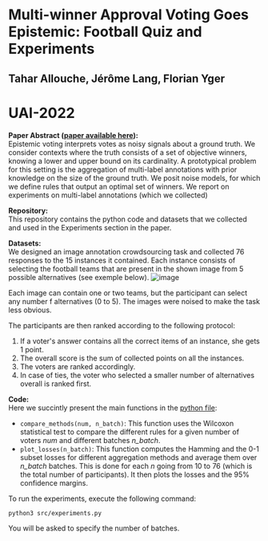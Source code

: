 # Multi-winner Approval Voting Goes Epistemic: Football Quiz and Experiments
## Tahar Allouche, Jérôme Lang, Florian Yger

# UAI-2022

**Paper Abstract ([paper available here](https://proceedings.mlr.press/v180/allouche22a/allouche22a.pdf)):**\
Epistemic voting interprets votes as noisy signals
about a ground truth. We consider contexts where
the truth consists of a set of objective winners,
knowing a lower and upper bound on its cardinality.
A prototypical problem for this setting is the aggregation of multi-label annotations with prior knowledge on the size of the ground truth. We posit noise
models, for which we define rules that output an
optimal set of winners. We report on experiments
on multi-label annotations (which we collected)


**Repository:**\
This repository contains the python code and datasets that we collected and used in the Experiments section in the paper. 

**Datasets:**\
We designed an image annotation crowdsourcing task and collected 76 responses to the 15 instances it contained. Each instance consists of selecting the football teams that are present in the shown image from 5 possible alternatives (see exemple below).
![image](https://user-images.githubusercontent.com/77245334/155506131-58dbda0f-ce62-4d37-897f-bdb4f404c2e7.png)

Each image can contain one or two teams, but the participant can select any number f alternatives (0 to 5). The images were noised to make the task less obvious.

The participants are then ranked according to the following protocol:
1. If a voter's answer contains all the correct items of an instance, she gets 1 point.
2. The overall score is the sum of collected points on all the instances.
3. The voters are ranked accordingly.
4. In case of ties, the voter who selected a smaller number of alternatives overall is ranked first.


**Code:**\
Here we succintly present the main functions in the [python file](src/experiments.py):
- `compare_methods(num, n_batch)`: This function uses the Wilcoxon statistical test to compare the different rules for a given number of voters *num* and different batches *n_batch*.
- `plot_losses(n_batch)`: This function computes the Hamming and the 0-1 subset losses for different aggregation methods and average them over *n_batch* batches. This is done for each *n* going from 10 to 76 (which is the total number of participants). It then plots the losses and the 95% confidence margins.

To run the experiments, execute the following command:

`python3 src/experiments.py`

You will be asked to specify the number of batches.



